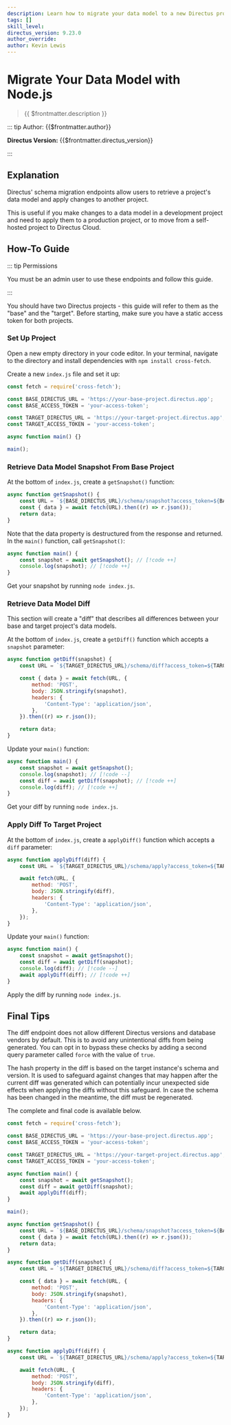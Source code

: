 ```yaml
---
description: Learn how to migrate your data model to a new Directus project using Node.js.
tags: []
skill_level:
directus_version: 9.23.0
author_override:
author: Kevin Lewis
---
```


# Migrate Your Data Model with Node.js

> {{ $frontmatter.description }}

::: tip Author: {{$frontmatter.author}}

**Directus Version:** {{$frontmatter.directus_version}}

:::

## Explanation

Directus' schema migration endpoints allow users to retrieve a project's data model and apply changes to another
project.

This is useful if you make changes to a data model in a development project and need to apply them to a production
project, or to move from a self-hosted project to Directus Cloud.

## How-To Guide

::: tip Permissions

You must be an admin user to use these endpoints and follow this guide.

:::

You should have two Directus projects - this guide will refer to them as the "base" and the "target". Before starting,
make sure you have a static access token for both projects.

### Set Up Project

Open a new empty directory in your code editor. In your terminal, navigate to the directory and install dependencies
with `npm install cross-fetch`.

Create a new `index.js` file and set it up:

```js
const fetch = require('cross-fetch');

const BASE_DIRECTUS_URL = 'https://your-base-project.directus.app';
const BASE_ACCESS_TOKEN = 'your-access-token';

const TARGET_DIRECTUS_URL = 'https://your-target-project.directus.app';
const TARGET_ACCESS_TOKEN = 'your-access-token';

async function main() {}

main();
```

### Retrieve Data Model Snapshot From Base Project

At the bottom of `index.js`, create a `getSnapshot()` function:

```js
async function getSnapshot() {
	const URL = `${BASE_DIRECTUS_URL}/schema/snapshot?access_token=${BASE_ACCESS_TOKEN}`;
	const { data } = await fetch(URL).then((r) => r.json());
	return data;
}
```

Note that the data property is destructured from the response and returned. In the `main()` function, call
`getSnapshot()`:

```js
async function main() {
	const snapshot = await getSnapshot(); // [!code ++]
	console.log(snapshot); // [!code ++]
}
```

Get your snapshot by running `node index.js`.

### Retrieve Data Model Diff

This section will create a "diff" that describes all differences between your base and target project's data models.

At the bottom of `index.js`, create a `getDiff()` function which accepts a `snapshot` parameter:

```js
async function getDiff(snapshot) {
	const URL = `${TARGET_DIRECTUS_URL}/schema/diff?access_token=${TARGET_ACCESS_TOKEN}`;

	const { data } = await fetch(URL, {
		method: 'POST',
		body: JSON.stringify(snapshot),
		headers: {
			'Content-Type': 'application/json',
		},
	}).then((r) => r.json());

	return data;
}
```

Update your `main()` function:

```js
async function main() {
	const snapshot = await getSnapshot();
	console.log(snapshot); // [!code --]
	const diff = await getDiff(snapshot); // [!code ++]
	console.log(diff); // [!code ++]
}
```

Get your diff by running `node index.js`.

### Apply Diff To Target Project

At the bottom of `index.js`, create a `applyDiff()` function which accepts a `diff` parameter:

```js
async function applyDiff(diff) {
	const URL = `${TARGET_DIRECTUS_URL}/schema/apply?access_token=${TARGET_ACCESS_TOKEN}`;

	await fetch(URL, {
		method: 'POST',
		body: JSON.stringify(diff),
		headers: {
			'Content-Type': 'application/json',
		},
	});
}
```

Update your `main()` function:

```js
async function main() {
	const snapshot = await getSnapshot();
	const diff = await getDiff(snapshot);
	console.log(diff); // [!code --]
	await applyDiff(diff); // [!code ++]
}
```

Apply the diff by running `node index.js`.

## Final Tips

The diff endpoint does not allow different Directus versions and database vendors by default. This is to avoid any
unintentional diffs from being generated. You can opt in to bypass these checks by adding a second query parameter
called `force` with the value of `true`.

The hash property in the diff is based on the target instance's schema and version. It is used to safeguard against
changes that may happen after the current diff was generated which can potentially incur unexpected side effects when
applying the diffs without this safeguard. In case the schema has been changed in the meantime, the diff must be
regenerated.

The complete and final code is available below.

```js
const fetch = require('cross-fetch');

const BASE_DIRECTUS_URL = 'https://your-base-project.directus.app';
const BASE_ACCESS_TOKEN = 'your-access-token';

const TARGET_DIRECTUS_URL = 'https://your-target-project.directus.app';
const TARGET_ACCESS_TOKEN = 'your-access-token';

async function main() {
	const snapshot = await getSnapshot();
	const diff = await getDiff(snapshot);
	await applyDiff(diff);
}

main();

async function getSnapshot() {
	const URL = `${BASE_DIRECTUS_URL}/schema/snapshot?access_token=${BASE_ACCESS_TOKEN}`;
	const { data } = await fetch(URL).then((r) => r.json());
	return data;
}

async function getDiff(snapshot) {
	const URL = `${TARGET_DIRECTUS_URL}/schema/diff?access_token=${TARGET_ACCESS_TOKEN}`;

	const { data } = await fetch(URL, {
		method: 'POST',
		body: JSON.stringify(snapshot),
		headers: {
			'Content-Type': 'application/json',
		},
	}).then((r) => r.json());

	return data;
}

async function applyDiff(diff) {
	const URL = `${TARGET_DIRECTUS_URL}/schema/apply?access_token=${TARGET_ACCESS_TOKEN}`;

	await fetch(URL, {
		method: 'POST',
		body: JSON.stringify(diff),
		headers: {
			'Content-Type': 'application/json',
		},
	});
}
```
